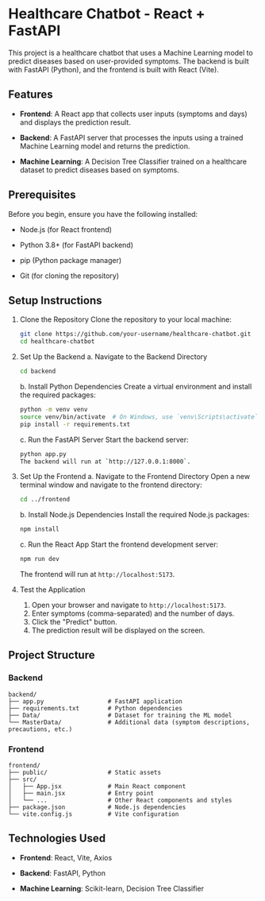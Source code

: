 # Healthcare Chatbot - React + FastAPI

This project is a healthcare chatbot that uses a Machine Learning model to predict diseases based on user-provided symptoms. The backend is built with FastAPI (Python), and the frontend is built with React (Vite).

## Features

- **Frontend**: A React app that collects user inputs (symptoms and days) and displays the prediction result.

- **Backend**: A FastAPI server that processes the inputs using a trained Machine Learning model and returns the prediction.

- **Machine Learning**: A Decision Tree Classifier trained on a healthcare dataset to predict diseases based on symptoms.

## Prerequisites

Before you begin, ensure you have the following installed:

- Node.js (for React frontend)

- Python 3.8+ (for FastAPI backend)

- pip (Python package manager)

- Git (for cloning the repository)

## Setup Instructions

1. Clone the Repository
   Clone the repository to your local machine:

   ```bash
   git clone https://github.com/your-username/healthcare-chatbot.git
   cd healthcare-chatbot
   ```

2. Set Up the Backend
   a. Navigate to the Backend Directory

   ```bash
   cd backend
   ```

   b. Install Python Dependencies
   Create a virtual environment and install the required packages:

   ```bash
   python -m venv venv
   source venv/bin/activate  # On Windows, use `venv\Scripts\activate`
   pip install -r requirements.txt
   ```

   c. Run the FastAPI Server
   Start the backend server:

   ```bash
   python app.py
   The backend will run at `http://127.0.0.1:8000`.
   ```

3. Set Up the Frontend
   a. Navigate to the Frontend Directory
   Open a new terminal window and navigate to the frontend directory:

   ```bash
   cd ../frontend
   ```

   b. Install Node.js Dependencies
   Install the required Node.js packages:

   ```bash
   npm install
   ```

   c. Run the React App
   Start the frontend development server:

   ```bash
   npm run dev
   ```

   The frontend will run at `http://localhost:5173`.

4. Test the Application
   1. Open your browser and navigate to `http://localhost:5173`.
   2. Enter symptoms (comma-separated) and the number of days.
   3. Click the "Predict" button.
   4. The prediction result will be displayed on the screen.

## Project Structure

### Backend

```text
backend/
├── app.py                  # FastAPI application
├── requirements.txt        # Python dependencies
├── Data/                   # Dataset for training the ML model
└── MasterData/             # Additional data (symptom descriptions, precautions, etc.)
```

### Frontend

```text
frontend/
├── public/                 # Static assets
├── src/
│   ├── App.jsx             # Main React component
│   ├── main.jsx            # Entry point
│   └── ...                 # Other React components and styles
├── package.json            # Node.js dependencies
└── vite.config.js          # Vite configuration
```

## Technologies Used

- **Frontend**: React, Vite, Axios

- **Backend**: FastAPI, Python

- **Machine Learning**: Scikit-learn, Decision Tree Classifier
